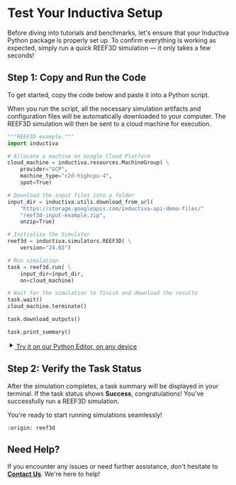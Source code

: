 # Test Your Inductiva Setup
Before diving into tutorials and benchmarks, let's ensure that your Inductiva Python package is properly set up. To confirm everything is working as expected, simply run a quick REEF3D simulation — it only takes a few seconds!

## Step 1: Copy and Run the Code
To get started, copy the code below and paste it into a Python script.

When you run the script, all the necessary simulation artifacts and configuration files will be automatically downloaded to your computer. The REEF3D simulation will then be sent to a cloud machine for execution.

```python
"""REEF3D example."""
import inductiva

# Allocate a machine on Google Cloud Platform
cloud_machine = inductiva.resources.MachineGroup( \
    provider="GCP",
    machine_type="c2d-highcpu-4",
    spot=True)

# Download the input files into a folder
input_dir = inductiva.utils.download_from_url(
    "https://storage.googleapis.com/inductiva-api-demo-files/"
    "reef3d-input-example.zip",
    unzip=True)

# Initialize the Simulator
reef3d = inductiva.simulators.REEF3D( \
    version="24.02")

# Run simulation
task = reef3d.run( \
    input_dir=input_dir,
    on=cloud_machine)

# Wait for the simulation to finish and download the results
task.wait()
cloud_machine.terminate()

task.download_outputs()

task.print_summary()
```

<a href="https://console-dev.inductiva.ai/editor?simulator_name=reef3d" class="try-playground-button" target="_blank">
  <svg class="icon" xmlns="http://www.w3.org/2000/svg" width="16" height="16" viewBox="0 0 24 24" fill="currentColor">
    <path d="M8 5v14l11-7z"/>
  </svg>
  Try it on our Python Editor, on any device
</a>

## Step 2: Verify the Task Status
After the simulation completes, a task summary will be displayed in your terminal. If the task status shows **Success**, congratulations! You've successfully run a REEF3D simulation.

You're ready to start running simulations seamlessly!

```{banner_small}
:origin: reef3d
```

## Need Help?
If you encounter any issues or need further assistance, don't hesitate to [**Contact Us**](mailto:support@inductiva.ai). We're here to help!
